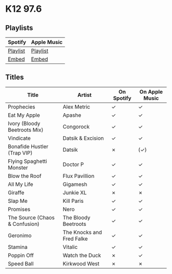 # K12 97.6

## Playlists

Spotify                                                                                                     | Apple Music
----------------------------------------------------------------------------------------------------------- | -------------------------------------------------------------------------------------------------------------
[Playlist](https://open.spotify.com/user/marauderxtreme/playlist/4TPrfC1foB0OQy1d967iAm)                    | [Playlist](https://itunes.apple.com/de/playlist/saints-row-iv-k12-97-6/idpl.247d4c49b0164cad8f9e8538009f726d)
[Embed](https://embed.spotify.com/?uri=spotify%3Auser%3Amarauderxtreme%3Aplaylist%3A4TPrfC1foB0OQy1d967iAm) | [Embed](https://tools.applemusic.com/embed/v1/playlist/pl.247d4c49b0164cad8f9e8538009f726d)

## Titles

Title                          | Artist                    | On Spotify | On Apple Music
------------------------------ | ------------------------- | ---------- | --------------
Prophecies                     | Alex Metric               | ✓          | ✓
Eat My Apple                   | Apashe                    | ✓          | ✓
Ivory (Bloody Beetroots Mix)   | Congorock                 | ✓          | ✓
Vindicate                      | Datsik & Excision         | ✓          | ✓
Bonafide Hustler (Trap VIP)    | Datsik                    | ✗          | (✓)
Flying Spaghetti Monster       | Doctor P                  | ✓          | ✓
Blow the Roof                  | Flux Pavillion            | ✓          | ✓
All My Life                    | Gigamesh                  | ✓          | ✓
Giraffe                        | Junkie XL                 | ✗          | ✗
Slap Me                        | Kill Paris                | ✓          | ✓
Promises                       | Nero                      | ✓          | ✓
The Source (Chaos & Confusion) | The Bloody Beetroots      | ✓          | ✓
Geronimo                       | The Knocks and Fred Falke | ✓          | ✓
Stamina                        | Vitalic                   | ✓          | ✓
Poppin Off                     | Watch the Duck            | ✗          | ✓
Speed Ball                     | Kirkwood West             | ✗          | ✗

